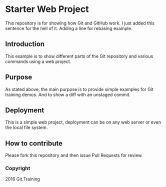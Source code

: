 # Starter Web Project

This repository is for showing how Git and GitHub work. I just added this
sentence for the hell of it. Adding a line for rebasing example.

## Introduction

This example is to show different parts of the Git repository and various
commands using a web project.

## Purpose

As stated above, the main purpose is to provide simple examples for Git
training demos. And to show a diff with an unstaged commit.

## Deployment

This is a simple web project, deployment can be on any web server or even the
local file system.

## How to contribute

Please fork this repository and then issue Pull Requests for review.

### Copyright

2016 Git.Training
